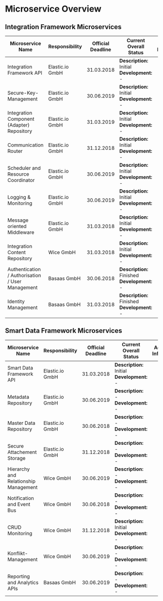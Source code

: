 # Microservice Overview
## Integration Framework Microservices
|Microservice Name|Responsibility|Official Deadline|Current Overall Status|Additional Information|Link to documentation|
|---|---|---|---|---|---|
|Integration Framework API|Elastic.io GmbH|31.03.2018|**Description:** Initial <br> **Development:** -||- [OIH APIs](/OihAPIs/README.md)|
|Secure-Key-Management|Elastic.io GmbH|30.06.2019|**Description:** Initial <br> **Development:** -||- [Secure-Key-Management](/SecureAccessControl/SecureKeyManagement.md)|
|Integration Component (Adapter) Repository|Elastic.io GmbH|31.03.2019|**Description:** Initial <br> **Development:** -||- [IntegrationComponentRepository](/RepositoryManagement/IntegrationComponentRepository.md)|
|Communication Router|Elastic.io GmbH|31.12.2018|**Description:** Initial <br> **Development:** -||- [CommunicationRouter](/MessageProcessing/CommunicationRouter.md)|
|Scheduler and Resource Coordinator|Elastic.io GmbH|30.06.2019|**Description:** Initial <br> **Development:** -||- [Scheduler and Resource Coordinator](/MessageProcessing/SchedulerResourceCoordinator.md)|
|Logging & Monitoring|Elastic.io GmbH|30.06.2019|**Description:** Initial <br> **Development:** -||- [Logging and Monitoring](/ManagementServices/LoggingMonitoring.md)|
|Message oriented Middleware|Elastic.io GmbH|31.03.2018|**Description:** Initial <br> **Development:** -||- [MessageOrientedMiddleware](/MessageProcessing/MessageOrientedMiddleware.md)|
|Integration Content Repository|Wice GmbH|31.03.2018|**Description:** Initial <br> **Development:** -||- [IntegrationContentRepository](/RepositoryManagement/IntegrationContentRepository.md)|
|Authentication / Authorisation / User Management|Basaas GmbH|30.06.2018|**Description:** Finished <br> **Development:** -||- [ApiGateway](/SecureAccessControl/ApiGateway.md) <br> - [AccessControlManagement](/SecureAccessControl/AccessControlManagement.md) <br> - [AuthenticationAuthorisation](/SecureAccessControl/AuthenticationAuthorisationFlow.md) <br>|
|Identity Management|Basaas GmbH|31.03.2018|**Description:** Finished <br> **Development:** -||- [IAMConcept](/SecureAccessControl/IAMConcept.md) <br> - [Identity Management](/SecureAccessControl/IdentityManagement.md)|



## Smart Data Framework Microservices
|Microservice Name|Responsibility|Official Deadline|Current Overall Status|Additional Information|Link to documentation|
|---|---|---|---|---|---|
|Smart Data Framework API|Elastic.io GmbH|31.03.2018|**Description:** Initial <br> **Development:** -||- [YAML file for swagger documentation](/SmartDataFramework/oih-sdf-api-0.0.1.yaml)|
|Metadata Repository|Elastic.io GmbH|30.06.2019|**Description:** - <br> **Development:** -|||
|Master Data Repository|Elastic.io GmbH|30.06.2018|**Description:** - <br> **Development:** -|||
|Secure Attachement Storage|Elastic.io GmbH|31.12.2018|**Description:** - <br> **Development:** -|||
|Hierarchy and Relationship Management|Wice GmbH|30.06.2019|**Description:** - <br> **Development:** -|||
|Notification and Event Bus|Wice GmbH|30.06.2018|**Description:** - <br> **Development:** -|||
|CRUD Monitoring|Wice GmbH|31.12.2018|**Description:** Initial <br> **Development:** -|||
|Konflikt-Management|Wice GmbH|30.06.2019|**Description:** - <br> **Development:** -|||
|Reporting and Analytics APIs|Basaas GmbH|30.06.2019|**Description:** - <br> **Development:** -|||
